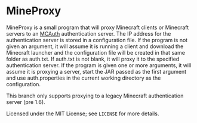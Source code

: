 MineProxy
=========

MineProxy is a small program that will proxy Minecraft clients or Minecraft servers to an [MCAuth](https://github.com/fkmclane/MCAuth) authentication server.  The IP address for the authentication server is stored in a configuration file.  If the program is not given an argument, it will assume it is running a client and download the Minecraft launcher and the configuration file will be created in that same folder as auth.txt.  If auth.txt is not blank, it will proxy it to the specified authentication server.  If the program is given one or more arguments, it will assume it is proxying a server, start the JAR passed as the first argument and use auth.properties in the current working directory as the configuration.

This branch only supports proxying to a legacy Minecraft authentication server (pre 1.6).

Licensed under the MIT License; see `LICENSE` for more details.
